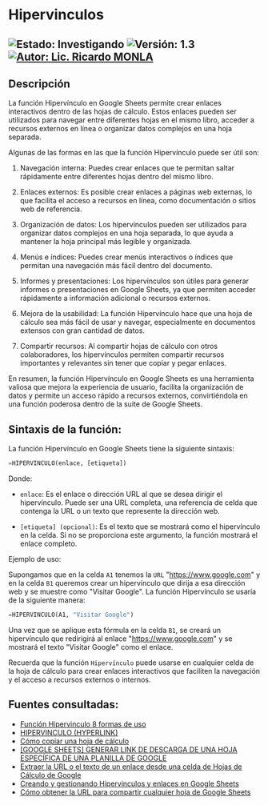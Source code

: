 # Hipervinculos

![Estado: Investigando](https://img.shields.io/badge/Estado-Investigando-brightgreen)
![Versión: 1.3](https://img.shields.io/badge/Versión-1.3-blue)
[![Autor: Lic. Ricardo MONLA](https://img.shields.io/badge/Autor-Lic.%20Ricardo%20MONLA-orange)](mailto:rmonla@frlr.utn.edu.ar)
--------------  

## Descripción
La función Hipervínculo en Google Sheets permite crear enlaces interactivos dentro de las hojas de cálculo. Estos enlaces pueden ser utilizados para navegar entre diferentes hojas en el mismo libro, acceder a recursos externos en línea o organizar datos complejos en una hoja separada.

Algunas de las formas en las que la función Hipervínculo puede ser útil son:

1. Navegación interna: Puedes crear enlaces que te permitan saltar rápidamente entre diferentes hojas dentro del mismo libro.

2. Enlaces externos: Es posible crear enlaces a páginas web externas, lo que facilita el acceso a recursos en línea, como documentación o sitios web de referencia.

3. Organización de datos: Los hipervínculos pueden ser utilizados para organizar datos complejos en una hoja separada, lo que ayuda a mantener la hoja principal más legible y organizada.

4. Menús e índices: Puedes crear menús interactivos o índices que permitan una navegación más fácil dentro del documento.

5. Informes y presentaciones: Los hipervínculos son útiles para generar informes o presentaciones en Google Sheets, ya que permiten acceder rápidamente a información adicional o recursos externos.

6. Mejora de la usabilidad: La función Hipervínculo hace que una hoja de cálculo sea más fácil de usar y navegar, especialmente en documentos extensos con gran cantidad de datos.

7. Compartir recursos: Al compartir hojas de cálculo con otros colaboradores, los hipervínculos permiten compartir recursos importantes y relevantes sin tener que copiar y pegar enlaces.

En resumen, la función Hipervínculo en Google Sheets es una herramienta valiosa que mejora la experiencia de usuario, facilita la organización de datos y permite un acceso rápido a recursos externos, convirtiéndola en una función poderosa dentro de la suite de Google Sheets.

## Sintaxis de la función:
La función Hipervínculo en Google Sheets tiene la siguiente sintaxis:
```python
=HIPERVINCULO(enlace, [etiqueta])
```
Donde:

- `enlace`: Es el enlace o dirección URL al que se desea dirigir el hipervínculo. Puede ser una URL completa, una referencia de celda que contenga la URL o un texto que represente la dirección web.

- `[etiqueta] (opcional)`: Es el texto que se mostrará como el hipervínculo en la celda. Si no se proporciona este argumento, la función mostrará el enlace completo.

Ejemplo de uso:

Supongamos que en la celda `A1` tenemos la `URL` "https://www.google.com" y en la celda `B1` queremos crear un hipervínculo que dirija a esa dirección web y se muestre como "Visitar Google". La función Hipervínculo se usaría de la siguiente manera:
```python
=HIPERVINCULO(A1, "Visitar Google")
```
Una vez que se aplique esta fórmula en la celda `B1`, se creará un hipervínculo que redirigirá al enlace "https://www.google.com" y se mostrará el texto "Visitar Google" como el enlace.

Recuerda que la función `Hipervínculo` puede usarse en cualquier celda de la hoja de cálculo para crear enlaces interactivos que faciliten la navegación y el acceso a recursos externos o internos.
 
## Fuentes consultadas:
- [Función Hipervinculo 8 formas de uso](https://sites.google.com/view/ofimaticaparaemprendedores/Hojas-de-Calculo/funci%C3%B3n-hiperv%C3%ADnculo-8-formas-de-uso)
- [HIPERVINCULO (HYPERLINK)](https://support.google.com/docs/answer/3093313?hl=es-419)
- [Cómo copiar una hoja de cálculo](http://gapps.upaep.mx/inicio/googledocs/tips-de-google-docs/cmo-copiar-una-hoja-de-clculo)
- [[GOOGLE SHEETS] GENERAR LINK DE DESCARGA DE UNA HOJA ESPECÍFICA DE UNA PLANILLA DE GOOGLE](https://www.youtube.com/watch?v=bi_j1XWRf9w)
- [Extraer la URL o el texto de un enlace desde una celda de Hojas de Cálculo de Google](https://www.youtube.com/watch?v=9RSPFD07tzg)
- [Creando y gestionando Hipervinculos y enlaces en Google Sheets](https://www.youtube.com/watch?v=l__n4u2_VuA)
- [Cómo obtener la URL para compartir cualquier hoja de Google Sheets](https://botize.com/es/app/gspreadsheet/share-sheet-url)
